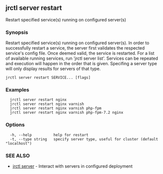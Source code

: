 ## jrctl server restart

Restart specified service(s) running on configured server(s)

### Synopsis

Restart specified service(s) running on configured server(s). In order to
successfully restart a service, the server first validates the respected
service's config file. Once deemed valid, the service is restarted. For a list
of available running services, run 'jrctl server list'. Services can be repeated
and execution will happen in the order that is given. Specifing a server type
will only display results for servers of that type.

```
jrctl server restart SERVICE... [flags]
```

### Examples

```
  jrctl server restart nginx
  jrctl server restart nginx varnish
  jrctl server restart nginx varnish php-fpm
  jrctl server restart nginx varnish php-fpm-7.2 nginx
```

### Options

```
  -h, --help          help for restart
  -t, --type string   specify server type, useful for cluster (default "localhost")
```

### SEE ALSO

* [jrctl server](jrctl_server.md)	 - Interact with servers in configured deployment

